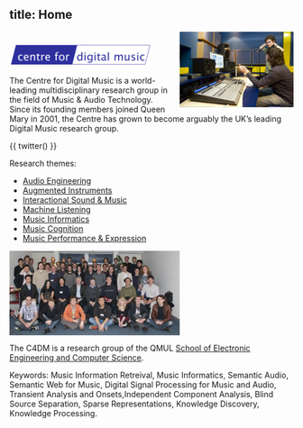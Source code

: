 title: Home
---

<div><img src="images/wide_IMG_3972_0250.jpg" style="width: 40%; max-width:250px; float: right; margin: 0px; padding: 0px; margin-left: 10px;" alt="Photo of researchers" /></div>

<h1><img src="images/penlogo.png" alt="Centre for Digital Music" class="c4dmbiglogo" style="width: 50%; max-width: 11em; display: block; float: none; margin: 0px; padding: 0px;" alt="" /></h1>


The Centre for Digital Music is a world-leading multidisciplinary research group in the field of Music & Audio Technology. Since its founding members joined Queen Mary in 2001, the Centre has grown to become arguably the UK’s leading Digital Music research group.

{{ twitter() }}

<!-- <img src="images/preamps_IMG_3949_0227.jpg" style="width: 30%; max-width:250px; float: right; clear: both;" alt="Photo of research equipment" /> -->






Research themes:

* [Audio Engineering](#)
* [Augmented Instruments](#)
* [Interactional Sound & Music](#)
* [Machine Listening](#)
* [Music Informatics](#)
* [Music Cognition](#)
* [Music Performance & Expression](#)

<img src="images/c4dm_grp_201112_thumb.jpg" style="width:60%; max-width:600px; float: none; display: block; margin: 0px; padding: 0px; clear: none;" alt="Thumbnail of C4DM group photo" />



The C4DM is a research group of the QMUL [School of Electronic Engineering and Computer Science](http://www.eecs.qmul.ac.uk/).

Keywords: Music Information Retreival, Music Informatics, Semantic Audio, Semantic Web for Music, Digital Signal Processing for Music and Audio, Transient Analysis and Onsets,Independent Component Analysis, Blind Source Separation, Sparse Representations, Knowledge Discovery, Knowledge Processing.

